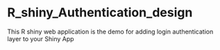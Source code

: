 # R_shiny_Authentication_design
This R shiny web application is the demo for adding login authentication layer to your Shiny App
